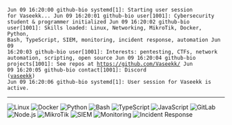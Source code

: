 <code>Jun 09 16:20:00 github-bio systemd[1]: Starting user session for Vaseekk...
Jun 09 16:20:01 github-bio user[1001]: Cybersecurity student & programmer initialized
Jun 09 16:20:02 github-bio user[1001]: Skills loaded: Linux, Networking, MikroTik, Docker, Python, Bash, TypeScript, SIEM, monitoring, incident response, automation
Jun 09 16:20:03 github-bio user[1001]: Interests: pentesting, CTFs, network automation, scripting, open source
Jun 09 16:20:04 github-bio projects[1001]: See repos at https://github.com/Vaseekk/
Jun 09 16:20:05 github-bio contact[1001]: Discord (<a href="https://discordapp.com/users/493340712105017344">vaseekk</a>)
Jun 09 16:20:06 github-bio systemd[1]: User session for Vaseekk is active.
</code>

---

![Linux](https://img.shields.io/badge/Linux-FCC624?logo=linux&logoColor=black&style=for-the-badge)
![Docker](https://img.shields.io/badge/Docker-2496ED?logo=docker&logoColor=white&style=for-the-badge)
![Python](https://img.shields.io/badge/Python-3776AB?logo=python&logoColor=white&style=for-the-badge)
![Bash](https://img.shields.io/badge/Bash-121011?logo=gnubash&logoColor=white&style=for-the-badge)
![TypeScript](https://img.shields.io/badge/TypeScript-3178C6?logo=typescript&logoColor=white&style=for-the-badge)
![JavaScript](https://img.shields.io/badge/JavaScript-F7DF1E?logo=javascript&logoColor=black&style=for-the-badge)
![GitLab](https://img.shields.io/badge/GitLab-FC6D26?logo=gitlab&logoColor=white&style=for-the-badge)
![Node.js](https://img.shields.io/badge/Node.js-339933?logo=node.js&logoColor=white&style=for-the-badge)
![MikroTik](https://img.shields.io/badge/MikroTik-333333?logo=mikrotik&logoColor=white&style=for-the-badge)
![SIEM](https://img.shields.io/badge/SIEM-005571?logo=elasticstack&logoColor=white&style=for-the-badge)
![Monitoring](https://img.shields.io/badge/Monitoring-8FBC8F?logo=prometheus&logoColor=white&style=for-the-badge)
![Incident Response](https://img.shields.io/badge/Incident_Response-FFD700?style=for-the-badge)
